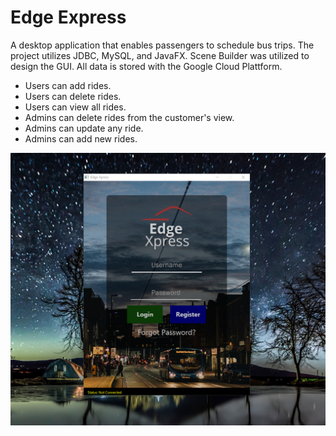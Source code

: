 # Edge Express 

A desktop application that enables passengers to schedule bus trips. The project utilizes JDBC, MySQL, and JavaFX. Scene Builder was utilized to design the GUI. All data is stored with the Google Cloud Plattform.

* Users can add rides.
* Users can delete rides.
* Users can view all rides.
* Admins can delete rides from the customer's view.
* Admins can update any ride.
* Admins can add new rides.  


![alt text](https://github.com/Tobi-Adegbuji/Bus_Application_CIS3270/blob/master/BusAppCIS/BusImages/LoginScreenReadMe.PNG "Bus Reservation System")

